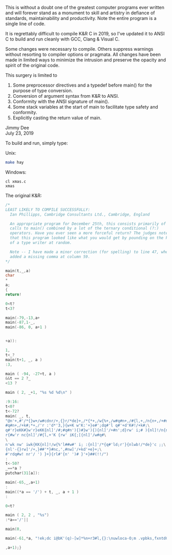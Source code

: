 This is without a doubt one of the greatest computer programs ever written
and will forever stand as a monument to skill and artistry in defiance of
standards, maintainability and productivity. Note the entire program is a
single line of code.

It is regrettably difficult to compile K&R C in 2019, so I've updated it to
ANSI C to build and run cleanly with GCC, Clang & Visual C.

Some changes were necessary to compile. Others suppress warnings without
resorting to compiler options or pragmata. All changes have been made in
limited ways to minimize the intrusion and preserve the opacity and spirit
of the original code.

This surgery is limited to
1. Some preprocessor directives and a typedef before main() for the purpose of
   type conversion.
2. Conversion of argument syntax from K&R to ANSI.
3. Conformity with the ANSI signature of main().
4. Some stack variables at the start of main to facilitate type safety
   and conformity.
5. Explicitly casting the return value of main.

Jimmy Dee  
July 23, 2019

To build and run, simply type:

Unix:
```bash
make hay
```

Windows:
```
cl xmas.c
xmas
```

The original K&R:
```c
/*
LEAST LIKELY TO COMPILE SUCCESSFULLY:
  Ian Phillipps, Cambridge Consultants Ltd., Cambridge, England

  An appropriate program for December 25th, this consists primarily of
  calls to main() combined by a lot of the ternary conditional (?:)
  operators. Have you ever seen a more forceful return? The judges note
  that this program looked like what you would get by pounding on the keys
  of a type writer at random.

  Note -- I have made a minor correction (for spelling) to line 47, where I
  added a missing comma at column 59.
*/

main(t,_,a)
char
*
a;
{
return!

0<t?
t<3?

main(-79,-13,a+
main(-87,1-_,
main(-86, 0, a+1 )


+a)):

1,
t<_?
main(t+1, _, a )
:3,

main ( -94, -27+t, a )
&&t == 2 ?_
<13 ?

main ( 2, _+1, "%s %d %d\n" )

:9:16:
t<0?
t<-72?
main( _, t,
"@n'+,#'/*{}w+/w#cdnr/+,{}r/*de}+,/*{*+,/w{%+,/w#q#n+,/#{l,+,/n{n+,/+#n+,/#;\
#q#n+,/+k#;*+,/'r :'d*'3,}{w+K w'K:'+}e#';dq#'l q#'+d'K#!/+k#;\
q#'r}eKK#}w'r}eKK{nl]'/#;#q#n'){)#}w'){){nl]'/+#n';d}rw' i;# ){nl]!/n{n#'; \
r{#w'r nc{nl]'/#{l,+'K {rw' iK{;[{nl]'/w#q#\
\
n'wk nw' iwk{KK{nl]!/w{%'l##w#' i; :{nl]'/*{q#'ld;r'}{nlwb!/*de}'c ;;\
{nl'-{}rw]'/+,}##'*}#nc,',#nw]'/+kd'+e}+;\
#'rdq#w! nr'/ ') }+}{rl#'{n' ')# }'+}##(!!/")
:
t<-50?
_==*a ?
putchar(31[a]):

main(-65,_,a+1)
:
main((*a == '/') + t, _, a + 1 )
:

0<t?

main ( 2, 2 , "%s")
:*a=='/'||

main(0,

main(-61,*a, "!ek;dc i@bK'(q)-[w]*%n+r3#l,{}:\nuwloca-O;m .vpbks,fxntdCeghiry")

,a+1);}
```
